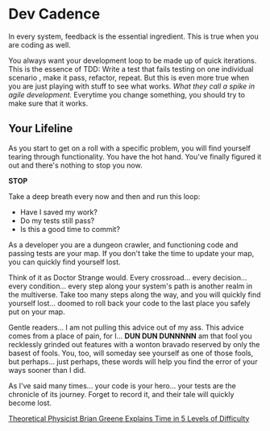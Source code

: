 # Dev Cadence

In every system, feedback is the essential ingredient. This is true when you are coding as well.

You always want your development loop to be made up of quick iterations. This is the essence of TDD:
Write a test that fails testing on one individual scenario , make it pass, refactor, repeat.
But this is even more true when you are just playing with stuff to see what works. _What they
call a spike in agile development._ Everytime you change something, you should try to make sure
that it works.

## Your Lifeline

As you start to get on a roll with a specific problem, you will find yourself tearing through
functionality. You have the hot hand. You've finally figured it out and there's nothing to stop you now.

**STOP**

Take a deep breath every now and then and run this loop:

* Have I saved my work?
* Do my tests still pass?
* Is this a good time to commit?

As a developer you are a dungeon crawler, and functioning code and passing tests are your map. If you don't
take the time to update your map, you can quickly find yourself lost.

Think of it as Doctor Strange would. Every crossroad... every decision... every condition... every step along
your system's path is another realm in the multiverse. Take too many steps along the way, and you will quickly
find yourself lost... doomed to roll back your code to the last place you safely put on your map.

Gentle readers... I am not pulling this advice out of my ass. This advice comes from a place of pain, for I...
**DUN DUN DUNNNNN** am that fool you recklessly grinded out features with a wonton bravado reserved by only
the basest of fools. You, too, will someday see yourself as one of those fools, but perhaps... just perhaps,
these words will help you find the error of your ways sooner than I did.

As I've said many times... your code is your hero... your tests are the chronicle of its journey. Forget to
record it, and their tale will quickly become lost.

[Theoretical Physicist Brian Greene Explains Time in 5 Levels of Difficulty](https://www.youtube.com/watch?v=TAhbFRMURtg)
